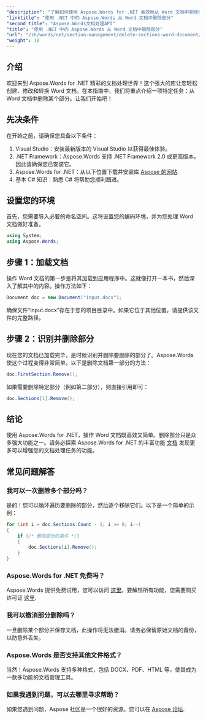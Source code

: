 ```yaml
---
"description": "了解如何使用 Aspose.Words for .NET 高效地从 Word 文档中删除部分内容。本指南将引导您完成所有准备工作。"
"linktitle": "使用 .NET 中的 Aspose.Words 从 Word 文档中删除部分"
"second_title": "Aspose.Words文档处理API"
"title": "使用 .NET 中的 Aspose.Words 从 Word 文档中删除部分"
"url": "/zh/words/net/section-management/delete-sections-word-document/"
"weight": 10
---
```


## 介绍

欢迎来到 Aspose.Words for .NET 精彩的文档处理世界！这个强大的库让您轻松创建、修改和转换 Word 文档。在本指南中，我们将重点介绍一项特定任务：从 Word 文档中删除某个部分。让我们开始吧！

## 先决条件

在开始之前，请确保您具备以下条件：

1. Visual Studio：安装最新版本的 Visual Studio 以获得最佳体验。
2. .NET Framework：Aspose.Words 支持 .NET Framework 2.0 或更高版本，因此请确保您已安装它。
3. Aspose.Words for .NET：从以下位置下载并安装库 [Aspose 的网站](https://releases。aspose.com/words/net/).
4. 基本 C# 知识：熟悉 C# 将帮助您顺利跟进。

## 设置您的环境

首先，您需要导入必要的命名空间。这将设置您的编码环境，并为您处理 Word 文档做好准备。

```csharp
using System;
using Aspose.Words;
```

## 步骤 1：加载文档

操作 Word 文档的第一步是将其加载到应用程序中。这就像打开一本书，然后深入了解其中的内容。操作方法如下：

```csharp
Document doc = new Document("input.docx");
```

确保文件“input.docx”存在于您的项目目录中。如果它位于其他位置，请提供该文件的完整路径。

## 步骤 2：识别并删除部分

现在您的文档已加载完毕，是时候识别并删除要删除的部分了。Aspose.Words 使这个过程变得非常简单。以下是删除文档第一部分的方法：

```csharp
doc.FirstSection.Remove();
```

如果需要删除特定部分（例如第二部分），则直接引用即可：

```csharp
doc.Sections[1].Remove();
```

## 结论

使用 Aspose.Words for .NET，操作 Word 文档既高效又简单。删除部分只是众多强大功能之一。请务必探索 Aspose.Words for .NET 的丰富功能 [文档](https://reference.aspose.com/words/net/) 发现更多可以增强您的文档处理任务的功能。

## 常见问题解答

### 我可以一次删除多个部分吗？
是的！您可以循环遍历要删除的部分，然后逐个移除它们。以下是一个简单的示例：

```csharp
for (int i = doc.Sections.Count - 1; i >= 0; i--)
{
    if (/* 删除部分的条件 */)
    {
        doc.Sections[i].Remove();
    }
}
```

### Aspose.Words for .NET 免费吗？
Aspose.Words 提供免费试用，您可以访问 [这里](https://releases.aspose.com/)。要解锁所有功能，您需要购买许可证 [这里](https://purchase。aspose.com/buy).

### 我可以撤消部分删除吗？
一旦删除某个部分并保存文档，此操作将无法撤消。请务必保留原始文档的备份，以防意外丢失。

### Aspose.Words 是否支持其他文件格式？
当然！Aspose.Words 支持多种格式，包括 DOCX、PDF、HTML 等，使其成为一款多功能的文档管理工具。

### 如果我遇到问题，可以去哪里寻求帮助？
如果您遇到问题，Aspose 社区是一个很好的资源。您可以在 [Aspose 论坛](https://forum。aspose.com/c/words/8).